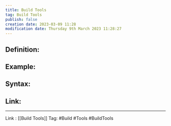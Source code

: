 ```yaml
---
title: Build Tools
tag: Build Tools
publish: false
creation date: 2023-03-09 11:28
modification date: Thursday 9th March 2023 11:28:27
---
```


## Definition:
## Example:
## Syntax:
## Link:
---
Link : [[Build Tools]]
Tag: #Build #Tools #BuildTools